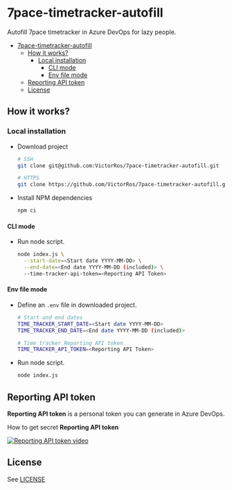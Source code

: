 # 7pace-timetracker-autofill

Autofill 7pace timetracker in Azure DevOps for lazy people.

- [7pace-timetracker-autofill](#7pace-timetracker-autofill)
  - [How it works?](#how-it-works)
    - [Local installation](#local-installation)
      - [CLI mode](#cli-mode)
      - [Env file mode](#env-file-mode)
  - [Reporting API token](#reporting-api-token)
  - [License](#license)

## How it works?

### Local installation

- Download project

  ```bash
  # SSH
  git clone git@github.com:VictorRos/7pace-timetracker-autofill.git
  ```

  ```bash
  # HTTPS
  git clone https://github.com/VictorRos/7pace-timetracker-autofill.git
  ```

- Install NPM dependencies

  ```bash
  npm ci
  ```

#### CLI mode

- Run node script.

  ```bash
  node index.js \
    --start-date=<Start date YYYY-MM-DD> \
    --end-date=<End date YYYY-MM-DD (included)> \
    --time-tracker-api-token=<Reporting API Token>
  ```

#### Env file mode

- Define an `.env` file in downloaded project.

  ```bash
  # Start and end dates
  TIME_TRACKER_START_DATE=<Start date YYYY-MM-DD>
  TIME_TRACKER_END_DATE=<End date YYYY-MM-DD (included)>

  # Time tracker Reporting API token
  TIME_TRACKER_API_TOKEN=<Reporting API Token>
  ```

- Run node script.

  ```bash
  node index.js
  ```

## Reporting API token

**Reporting API token** is a personal token you can generate in Azure DevOps.

How to get secret **Reporting API token**

[![Reporting API token video](https://img.youtube.com/vi/g2xyQtOhqS4/0.jpg)](https://www.youtube.com/watch?v=g2xyQtOhqS4 "Everything Is AWESOME")

## License

See [LICENSE](./LICENSE)
